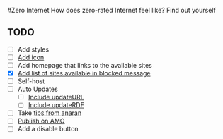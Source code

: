 #Zero Internet
How does zero-rated Internet feel like? Find out yourself

## TODO
- [ ] Add styles
- [ ] [Add icon](https://developer.mozilla.org/en-US/Add-ons/SDK/Tutorials/Getting_started#Implementing_the_add-on)
- [ ] Add homepage that links to the available sites
- [x] [Add list of sites available in blocked message](https://docs.google.com/spreadsheets/d/1a_nbt_7T2_mND6vJyoncaZEVZ_N5dRaSHfKIUIMbQbg/edit#gid=0)
- [ ] Self-host
- [ ] Auto Updates
  - [ ] [Include updateURL](https://developer.mozilla.org/en-US/Add-ons/SDK/Tools/cfx)
  - [ ] [Include updateRDF](https://developer.mozilla.org/en-US/docs/Extension_Versioning,_Update_and_Compatibility#Update_RDF_Format)
- [ ] Take [tips from anaran](https://github.com/anaran/IssuePigeonFirefox/)
- [ ] [Publish on AMO](https://addons.mozilla.org/en-US/developers/addon/submit/1)
- [ ] Add a disable button

